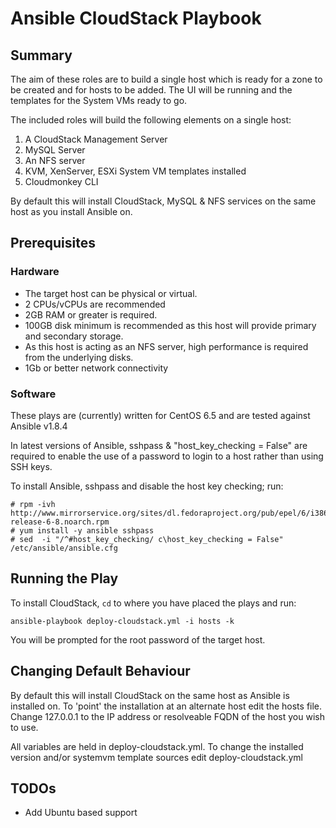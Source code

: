 # Ansible CloudStack Playbook


## Summary

The aim of these roles are to build a single host which is ready for a zone to be created and for hosts to be added. The UI will be running and the templates for the System VMs ready to go.

The included roles will build the following elements on a single host:

1. A CloudStack Management Server
2. MySQL Server
3. An NFS server
4. KVM, XenServer, ESXi System VM templates installed
5. Cloudmonkey CLI

By default this will install CloudStack, MySQL & NFS services on the same host as you install Ansible on.


## Prerequisites

### Hardware

- The target host can be physical or virtual. 
- 2 CPUs/vCPUs are recommended 
- 2GB RAM or greater is required.
- 100GB disk minimum is recommended as this host will provide primary and secondary storage.
- As this host is acting as an NFS server, high performance is required from the underlying disks.
- 1Gb or better network connectivity


### Software

These plays are (currently) written for CentOS 6.5 and are tested against Ansible v1.8.4

In latest versions of Ansible, sshpass & "host_key_checking = False" are required to enable the use of a password
to login to a host rather than using SSH keys.

To install Ansible, sshpass and disable the host key checking; run:
 
```
# rpm -ivh http://www.mirrorservice.org/sites/dl.fedoraproject.org/pub/epel/6/i386/epel-release-6-8.noarch.rpm
# yum install -y ansible sshpass
# sed  -i "/^#host_key_checking/ c\host_key_checking = False" /etc/ansible/ansible.cfg
```

## Running the Play

To install CloudStack, ```cd``` to where you have placed the plays and run:

```
ansible-playbook deploy-cloudstack.yml -i hosts -k
```
You will be prompted for the root password of the target host.

## Changing Default Behaviour

By default this will install CloudStack on the same host as Ansible is installed on.  To 'point' the installation at an alternate host edit
the hosts file. Change 127.0.0.1 to the IP address or resolveable FQDN of the host you wish to use.

All variables are held in deploy-cloudstack.yml. To change the installed version and/or systemvm template sources edit deploy-cloudstack.yml



## TODOs

- Add Ubuntu based support
